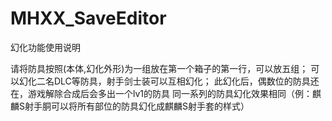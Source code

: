 # MHXX_SaveEditor

幻化功能使用说明

请将防具按照(本体,幻化外形)为一组放在第一个箱子的第一行，可以放五组；
可以幻化二名DLC等防具，射手剑士装可以互相幻化；
此幻化后，偶数位的防具还在，游戏解除合成后会多出一个lv1的防具
同一系列的防具幻化效果相同（例：麒麟S射手胴可以将所有部位的防具幻化成麒麟S射手套的样式）
